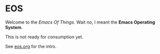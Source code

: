 # EOS

Welcome to the _Emacs Of Things_. Wait no, I meant the **Emacs Operating
System**.

This is not ready for consumption yet.

See [eos.org](eos.org) for the intro.
